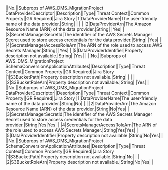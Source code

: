 ||No.||Subprops of AWS_DMS_MigrationProject DataProviderDescriptor||Description||Type||Threat Context||Common Property||GR Required||Jira Story
|1|DataProviderName|The user-friendly name of the data provider.|String| | | |
|2|DataProviderArn|The Amazon Resource Name (ARN) of the data provider.|String| |Yes| |
|3|SecretsManagerSecretId|The identifier of the AWS Secrets Manager Secret used to store access credentials for the data provider.|String| |Yes| |
|4|SecretsManagerAccessRoleArn|The ARN of the role used to access AWS Secrets Manager.|String| |Yes| |
|5|DataProviderIdentifier|Property description not available.|String| |Yes| |
||No.||Subprops of AWS_DMS_MigrationProject SchemaConversionApplicationAttributes||Description||Type||Threat Context||Common Property||GR Required||Jira Story
|1|S3BucketPath|Property description not available.|String| | | |
|2|S3BucketRoleArn|Property description not available.|String| |Yes| |
||No.||Subprops of AWS_DMS_MigrationProject DataProviderDescriptor||Description||Type||Threat Context||Common Property||GR Required||Jira Story
|1|DataProviderName|The user-friendly name of the data provider.|String|No| | |
|2|DataProviderArn|The Amazon Resource Name (ARN) of the data provider.|String|No|Yes| |
|3|SecretsManagerSecretId|The identifier of the AWS Secrets Manager Secret used to store access credentials for the data provider.|String|Yes|Yes| |
|4|SecretsManagerAccessRoleArn|The ARN of the role used to access AWS Secrets Manager.|String|Yes|Yes| |
|5|DataProviderIdentifier|Property description not available.|String|No|Yes| |
||No.||Subprops of AWS_DMS_MigrationProject SchemaConversionApplicationAttributes||Description||Type||Threat Context||Common Property||GR Required||Jira Story
|1|S3BucketPath|Property description not available.|String|No| | |
|2|S3BucketRoleArn|Property description not available.|String|No|Yes| |
